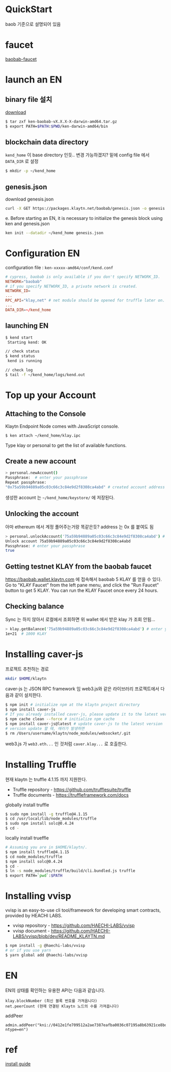 # QuickStart
baob 기준으로 설명되어 있음


# faucet
[baobab-faucet](https://baobab.wallet.klaytn.com/access?next=faucet)

# launch an EN
## binary file 설치
[download](https://docs.klaytn.com/node/download/v1.0.0)
```bash
$ tar zxf ken-baobab-vX.X.X-X-darwin-amd64.tar.gz
$ export PATH=$PATH:$PWD/ken-darwin-amd64/bin
```
## blockchain data directory
`kend_home` 이 base directory 인듯.. 변경 가능하겠지? 밑에 config file 에서 `DATA_DIR` 로 설정
```bash
$ mkdir -p ~/kend_home
```

## genesis.json
download genesis.json
```sh
curl -X GET https://packages.klaytn.net/baobab/genesis.json -o genesis.json
```
e. Before starting an EN, it is necessary to initialize the genesis block using ken and genesis.json
```sh
ken init --datadir ~/kend_home genesis.json
```

# Configuration EN
configuration file : `ken-xxxxx-amd64/conf/kend.conf`
```conf
# cypress, baobab is only available if you don't specify NETWORK_ID.
NETWORK="baobab"
# if you specify NETWORK_ID, a private network is created.
NETWORK_ID=
...
RPC_API="klay,net" # net module should be opened for truffle later on.
...
DATA_DIR=~/kend_home
```

## launching EN
```bash
$ kend start
 Starting kend: OK

// check status
$ kend status
 kend is running

// check log
$ tail -f ~/kend_home/logs/kend.out
```

# Top up your Account
## Attaching to the Console
Klaytn Endpoint Node comes with JavaScript console.
```bash
$ ken attach ~/kend_home/klay.ipc
```
Type klay or personal to get the list of available functions.

## Create a new account
```bash
> personal.newAccount()
Passphrase:  # enter your passphrase
Repeat passphrase:
"0x75a59b94889a05c03c66c3c84e9d2f8308ca4abd" # created account address
```
생성한 account 는  `~/kend_home/keystore/` 에 저장된다.

## Unlocking the account
아마 ethereum 에서 계정 풀어주는거랑 똑같은듯?
address 는 0x 를 붙여도 됨
```bash
> personal.unlockAccount('75a59b94889a05c03c66c3c84e9d2f8308ca4abd') # account address to unlock
Unlock account 75a59b94889a05c03c66c3c84e9d2f8308ca4abd
Passphrase: # enter your passphrase
true
```

## Getting testnet KLAY from the baobab faucet
https://baobab.wallet.klaytn.com 에 접속해서 baobab 5 KLAY 를 얻을 수 있다.
Go to "KLAY Faucet" from the left pane menu, and click the "Run Faucet" button to get 5 KLAY.
You can run the KLAY Faucet once every 24 hours.

## Checking balance
Sync 는 하지 않아서 로컬에서 조회하면 위 wallet 에서 받은 klay 가 조회 안됨...
```bash
> klay.getBalance('75a59b94889a05c03c66c3c84e9d2f8308ca4abd') # enter your account address
1e+21  # 1000 KLAY
```

# Installing caver-js
프로젝트 추천하는 경로
```bash
mkdir $HOME/klaytn
```
caver-js 는 JSON RPC framework 임 web3.js와 같은 라이브러리
프로젝트에서 다음과 같이 설치한다.
```bash
$ npm init # initialize npm at the klaytn project directory
$ npm install caver-js
# If you already installed caver-js, please update it to the latest version.
$ npm cache clean --force # initialize npm cache
$ npm install caver-js@latest # update caver-js to the latest version
# version update 할 때, 에러가 발생하면 
$ rm /Users/username/klaytn/node_modules/websocket/.git
```

web3.js 가 `web3.eth...` 인 것처럼 `caver.klay...` 로 호출한다.

# Installing Truffle
현재 klaytn 는 truffle 4.1.15 까지 지원한다.

- Truffle repository - https://github.com/trufflesuite/truffle
- Truffle documents - https://truffleframework.com/docs

globally install truffle
```sh
$ sudo npm install -g truffle@4.1.15
$ cd /usr/local/lib/node_modules/truffle
$ sudo npm install solc@0.4.24
$ cd -
```

locally install trueffle
```sh
# Assuming you are in $HOME/klaytn/.
$ npm install truffle@4.1.15
$ cd node_modules/truffle
$ npm install solc@0.4.24
$ cd -
$ ln -s node_modules/truffle/build/cli.bundled.js truffle
$ export PATH=`pwd`:$PATH
```

# Installing vvisp
vvisp is an easy-to-use cli tool/framework for developing smart contracts, provided by HEACHI LABS.

- vvisp repository - https://github.com/HAECHI-LABS/vvisp
- vvisp document - https://github.com/HAECHI-LABS/vvisp/blob/dev/README_KLAYTN.md

```sh
$ npm install -g @haechi-labs/vvisp
# or if you use yarn
$ yarn global add @haechi-labs/vvisp
```

# EN
EN의 상태를 확인하는 유용한 API는 다음과 같습니다.
```
klay.blockNumber (최신 블록 번호를 가져옵니다)
net.peerCount (현재 연결된 Klaytn 노드의 수를 가져옵니다)
```
addPeer
```
admin.addPeer("kni://0412e1fe709512a2ae7387eafba0036c07195a8b63921ce8bd708b1c02db21366efcc690bc50801eb6c74facad42f8d801db289ea3882fe37e56829ad73e8a81@54.180.16.123:32323?ntype=en")
```


# ref
[install guide](https://docs.klaytn.com/node/en/installation/linux/enlinuxconfig)